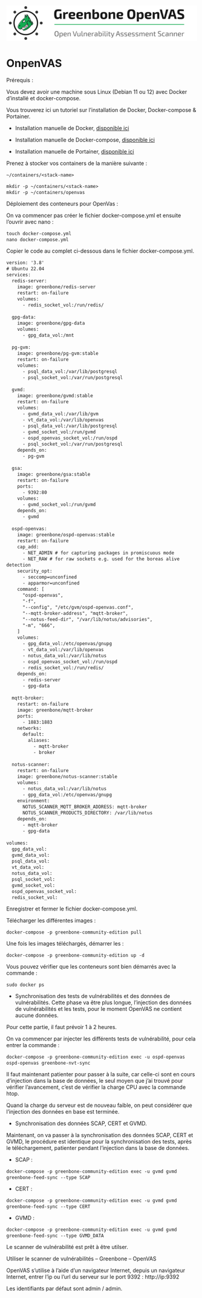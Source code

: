 ![OpenVAS](./images/OpenVAS.png)

# OnpenVAS

Prérequis :

Vous devez avoir une machine sous Linux (Debian 11 ou 12) avec Docker d’installé et docker-compose.

Vous trouverez ici un tutoriel sur l’installation de Docker, Docker-compose & Portainer.

- Installation manuelle de Docker, [disponible ici](https://github.com/0xCyberLiTech/Docker/blob/main/README.md#installation-manuelle-de-docker)

- Installation manuelle de Docker-compose, [disponible ici](https://github.com/0xCyberLiTech/Docker/blob/main/README.md#installation-manuelle-de-docker-compose)

- Installation manuelle de Portainer, [disponible ici](https://github.com/0xCyberLiTech/Docker/blob/main/README.md#mise-%C3%A0-jour-manuelle-de-portainer)

Prenez à stocker vos containers de la manière suivante :
```
~/containers/<stack-name>
```
```
mkdir -p ~/containers/<stack-name>
mkdir -p ~/containers/openvas
```
Déploiement des conteneurs pour OpenVas :

On va commencer pas créer le fichier docker-compose.yml et ensuite l’ouvrir avec nano :
```
touch docker-compose.yml
nano docker-compose.yml
```
Copier le code au complet ci-dessous dans le fichier docker-compose.yml.
```
version: '3.8'
# Ubuntu 22.04
services:
  redis-server:
    image: greenbone/redis-server
    restart: on-failure
    volumes:
      - redis_socket_vol:/run/redis/

  gpg-data:
    image: greenbone/gpg-data
    volumes:
      - gpg_data_vol:/mnt

  pg-gvm:
    image: greenbone/pg-gvm:stable
    restart: on-failure
    volumes:
      - psql_data_vol:/var/lib/postgresql
      - psql_socket_vol:/var/run/postgresql

  gvmd:
    image: greenbone/gvmd:stable
    restart: on-failure
    volumes:
      - gvmd_data_vol:/var/lib/gvm
      - vt_data_vol:/var/lib/openvas
      - psql_data_vol:/var/lib/postgresql
      - gvmd_socket_vol:/run/gvmd
      - ospd_openvas_socket_vol:/run/ospd
      - psql_socket_vol:/var/run/postgresql
    depends_on:
      - pg-gvm

  gsa:
    image: greenbone/gsa:stable
    restart: on-failure
    ports:
      - 9392:80
    volumes:
      - gvmd_socket_vol:/run/gvmd
    depends_on:
      - gvmd

  ospd-openvas:
    image: greenbone/ospd-openvas:stable
    restart: on-failure
    cap_add:
      - NET_ADMIN # for capturing packages in promiscuous mode
      - NET_RAW # for raw sockets e.g. used for the boreas alive detection
    security_opt:
      - seccomp=unconfined
      - apparmor=unconfined
    command: [
      "ospd-openvas",
      "-f",
      "--config", "/etc/gvm/ospd-openvas.conf",
      "--mqtt-broker-address", "mqtt-broker",
      "--notus-feed-dir", "/var/lib/notus/advisories",
      "-m", "666",
    ]
    volumes:
      - gpg_data_vol:/etc/openvas/gnupg
      - vt_data_vol:/var/lib/openvas
      - notus_data_vol:/var/lib/notus
      - ospd_openvas_socket_vol:/run/ospd
      - redis_socket_vol:/run/redis/
    depends_on:
      - redis-server
      - gpg-data

  mqtt-broker:
    restart: on-failure
    image: greenbone/mqtt-broker
    ports:
      - 1883:1883
    networks:
      default:
        aliases:
          - mqtt-broker
          - broker

  notus-scanner:
    restart: on-failure
    image: greenbone/notus-scanner:stable
    volumes:
      - notus_data_vol:/var/lib/notus
      - gpg_data_vol:/etc/openvas/gnupg
    environment:
      NOTUS_SCANNER_MQTT_BROKER_ADDRESS: mqtt-broker
      NOTUS_SCANNER_PRODUCTS_DIRECTORY: /var/lib/notus
    depends_on:
      - mqtt-broker
      - gpg-data

volumes:
  gpg_data_vol:
  gvmd_data_vol:
  psql_data_vol:
  vt_data_vol:
  notus_data_vol:
  psql_socket_vol:
  gvmd_socket_vol:
  ospd_openvas_socket_vol:
  redis_socket_vol:

```
Enregistrer et fermer le fichier docker-compose.yml.

Télécharger les différentes images :
```
docker-compose -p greenbone-community-edition pull
```
Une fois les images téléchargés, démarrer les :
```
docker-compose -p greenbone-community-edition up -d
```
Vous pouvez vérifier que les conteneurs sont bien démarrés avec la commande :
```
sudo docker ps
```
- Synchronisation des tests de vulnérabilités et des données de vulnérabilités. Cette phase va être plus longue, l’injection des données de vulnérabilités et les tests, pour le moment OpenVAS ne contient aucune données.

Pour cette partie, il faut prévoir 1 à 2 heures.

On va commencer par injecter les différents tests de vulnérabilité, pour cela entrer la commande :
```
docker-compose -p greenbone-community-edition exec -u ospd-openvas ospd-openvas greenbone-nvt-sync
```
Il faut maintenant patienter pour passer à la suite, car celle-ci sont en cours d’injection dans la base de données, le seul moyen que j’ai trouvé pour vérifier l’avancement, c’est de vérifier la charge CPU avec la commande htop.

Quand la charge du serveur est de nouveau faible, on peut considérer que l’injection des données en base est terminée.

- Synchronisation des données SCAP, CERT et GVMD.

Maintenant, on va passer à la synchronisation des données SCAP, CERT et GVMD, le procédure est identique pour la synchronisation des tests, après le téléchargement, patienter pendant l’injection dans la base de données.

- SCAP :
```
docker-compose -p greenbone-community-edition exec -u gvmd gvmd greenbone-feed-sync --type SCAP
```
- CERT :
```
docker-compose -p greenbone-community-edition exec -u gvmd gvmd greenbone-feed-sync --type CERT
```
- GVMD :
```
docker-compose -p greenbone-community-edition exec -u gvmd gvmd greenbone-feed-sync --type GVMD_DATA
```
Le scanner de vulnérabilité est prêt à être utilser.

Utiliser le scanner de vulnérabilités – Greenbone – OpenVAS

OpenVAS s’utilise à l’aide d’un navigateur Internet, depuis un navigateur Internet, entrer l’ip ou l’url du serveur sur le port 9392 : http://ip:9392

Les identifiants par défaut sont admin / admin.

